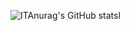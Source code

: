 ![ITAnurag's GitHub statsl](https://github-readme-stats.vercel.app/api?username=rey-aquino&count_private-true&show_icons-true&theme-algolia)
